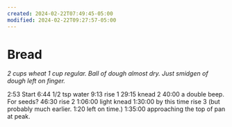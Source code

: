 ```yaml
---
created: 2024-02-22T07:49:45-05:00
modified: 2024-02-22T09:27:57-05:00
---
```


# Bread

*2 cups wheat 1 cup regular. Ball of dough almost dry. Just smidgen of dough left on finger.*

2:53 Start
6:44 1/2 tsp water
9:13 rise 1
29:15 knead 2
40:00 a double beep. For seeds?
46:30 rise 2
1:06:00 light knead
1:30:00 by this time rise 3 (but probably much earlier. 1:20 left on time.)
1:35:00 approaching the top of pan at peak.
